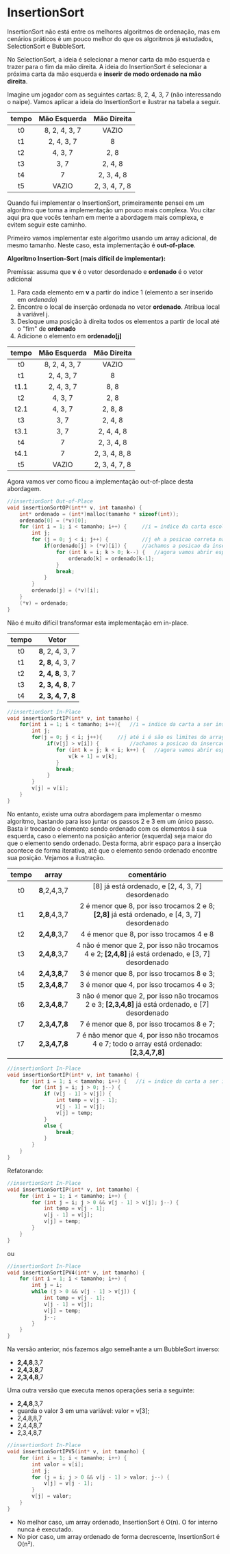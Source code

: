 # InsertionSort

InsertionSort não está entre os melhores algoritmos de ordenação, mas em cenários práticos é um pouco melhor do que os algoritmos já estudados, SelectionSort e BubbleSort.

No SelectionSort, a ideia é selecionar a menor carta da mão esquerda e trazer para o fim da mão direita.
A ideia do InsertionSort é selecionar a próxima carta da mão esquerda e **inserir de modo ordenado na mão direita**. 

Imagine um jogador com as seguintes cartas: 8, 2, 4, 3, 7 (não interessando o naipe). 
Vamos aplicar a ideia do InsertionSort e ilustrar na tabela a seguir.

tempo | Mão Esquerda |  Mão Direita
:-------------------------:|:-------------------------:|:-------------------------:
t0 | 8, 2, 4, 3, 7 | VAZIO
t1 | 2, 4, 3, 7 | 8
t2 | 4, 3, 7 | 2, 8
t3 | 3, 7 | 2, 4, 8
t4 | 7 | 2, 3, 4, 8
t5 | VAZIO | 2, 3, 4, 7, 8

Quando fui implementar o InsertionSort, primeiramente pensei em um algoritmo que torna a implementação um pouco mais complexa.
Vou citar aqui pra que vocês tenham em mente a abordagem mais complexa, e evitem seguir este caminho.

Primeiro vamos implementar este algoritmo usando um array adicional, de mesmo tamanho. 
Neste caso, esta implementação é **out-of-place**.

**Algoritmo Insertion-Sort (mais difícil de implementar):**

Premissa: assuma que **v** é o vetor desordenado e **ordenado** é o vetor adicional
1. Para cada elemento em **v** a partir do índice 1 (elemento a ser inserido em *ordenado*)
2. Encontre o local de inserção ordenada no vetor **ordenado**. Atribua local à variável j.
3. Desloque uma posição à direita todos os elementos a partir de local até o "fim" de **ordenado**
4. Adicione o elemento em **ordenado[j]**

tempo | Mão Esquerda |  Mão Direita
:-------------------------:|:-------------------------:|:-------------------------:
t0 | 8, 2, 4, 3, 7 | VAZIO
t1 | 2, 4, 3, 7 | 8
t1.1 | 2, 4, 3, 7 | 8, 8
t2 | 4, 3, 7 | 2, 8
t2.1 | 4, 3, 7 | 2, 8, 8
t3 | 3, 7 | 2, 4, 8
t3.1 | 3, 7 | 2, 4, 4, 8
t4 | 7 | 2, 3, 4, 8
t4.1 | 7 | 2, 3, 4, 8, 8
t5 | VAZIO | 2, 3, 4, 7, 8

Agora vamos ver como ficou a implementação out-of-place desta abordagem.

```c
//insertionSort Out-of-Place
void insertionSortOP(int** v, int tamanho) {
    int* ordenado = (int*)malloc(tamanho * sizeof(int));
    ordenado[0] = (*v)[0];
    for (int i = 1; i < tamanho; i++) {     //i = indice da carta escolhida na mao esquerda        
        int j;
        for (j = 0; j < i; j++) {           //j eh a posicao correta na mao direita
            if(ordenado[j] > (*v)[i]) {     //achamos a posicao da insercao               
                for (int k = i; k > 0; k--) {   //agora vamos abrir espaco
                    ordenado[k] = ordenado[k-1];
                }
                break;
            }            
        }
        ordenado[j] = (*v)[i];        
    }
    (*v) = ordenado;
}
```

Não é muito difícil transformar esta implementação em in-place.

tempo | Vetor |
:-------------------------:|:-------------------------:
t0 | **8**, 2, 4, 3, 7 |
t1 | **2, 8**, 4, 3, 7 |
t2 | **2, 4, 8**, 3, 7 |
t3 | **2, 3, 4, 8**, 7 |
t4 | **2, 3, 4, 7, 8** |

```c
//insertionSort In-Place
void insertionSortIP(int* v, int tamanho) {
    for(int i = 1; i < tamanho; i++){   //i = indice da carta a ser inserida ordenada
        int j;
        for(j = 0; j < i; j++){     //j até i é são os limites do array ordenado
             if(v[j] > v[i]) {          //achamos a posicao da insercao
                for (int k = j; k < i; k++) {   //agora vamos abrir espaco
                    v[k + 1] = v[k];
                }
                break;
             }
        }
        v[j] = v[i];
    }
}
```

No entanto, existe uma outra abordagem para implementar o mesmo algoritmo, bastando para isso juntar os passos 2 e 3 em um único passo.
Basta ir trocando o elemento sendo ordenado com os elementos à sua esquerda, caso o elemento na posição anterior (esquerda) seja maior do que o elemento sendo ordenado.
Desta forma, abrir espaço para a inserção acontece de forma iterativa, até que o elemento sendo ordenado encontre sua posição.
Vejamos a ilustração.

tempo | array | comentário
:-------------------------:|:-------------------------:|:-------------------------:
t0 | **8**,2,4,3,7 | [8] já está ordenado, e [2, 4, 3, 7] desordenado
t1 | **2,8**,4,3,7 | 2 é menor que 8, por isso trocamos 2 e 8; **[2,8]** já está ordenado, e [4, 3, 7] desordenado
t2 | **2,4,8**,3,7 | 4 é menor que 8, por isso trocamos 4 e 8
t3 | **2,4,8**,3,7 | 4 não é menor que 2, por isso não trocamos 4 e 2; **[2,4,8]** já está ordenado, e [3, 7] desordenado
t4 | **2,4,3,8**,7 | 3 é menor que 8, por isso trocamos 8 e 3;
t5 | **2,3,4,8**,7 | 3 é menor que 4, por isso trocamos 4 e 3;
t6 | **2,3,4,8**,7 | 3 não é menor que 2, por isso não trocamos 2 e 3; **[2,3,4,8]** já está ordenado, e [7] desordenado 
t7 | **2,3,4,7,8** | 7 é menor que 8, por isso trocamos 8 e 7; 
t7 | **2,3,4,7,8** | 7 é não menor que 4, por isso não trocamos 4 e 7; todo o array está ordenado: **[2,3,4,7,8]**

```c
//insertionSort In-Place
void insertionSortIP(int* v, int tamanho) {
    for (int i = 1; i < tamanho; i++) {   //i = indice da carta a ser inserida ordenada
        for (int j = i; j > 0; j--) {
            if (v[j - 1] > v[j]) {
                int temp = v[j - 1];
                v[j - 1] = v[j];
                v[j] = temp;
            }
            else {
                break;
            }
        }
    }
}
```

Refatorando:

```c
//insertionSort In-Place
void insertionSortIP(int* v, int tamanho) {
    for (int i = 1; i < tamanho; i++) {   
        for (int j = i; j > 0 && v[j - 1] > v[j]; j--) {
            int temp = v[j - 1];
            v[j - 1] = v[j];
            v[j] = temp;
        }
    }
}
```

ou

```c
//insertionSort In-Place
void insertionSortIPV4(int* v, int tamanho) {
    for (int i = 1; i < tamanho; i++) {
        int j = i;
        while (j > 0 && v[j - 1] > v[j]) {
            int temp = v[j - 1];
            v[j - 1] = v[j];
            v[j] = temp;
            j--;
        }
    }
}
```

Na versão anterior, nós fazemos algo semelhante a um BubbleSort inverso:
- **2,4,8**,3,7
- **2,4,3,8**,7
- **2,3,4,8**,7

Uma outra versão que executa menos operações seria a seguinte:
- **2,4,8**,3,7
- guarda o valor 3 em uma variável: valor = v[3];
- 2,4,8,8,7
- 2,4,4,8,7
- 2,3,4,8,7

```c
//insertionSort In-Place
void insertionSortIPV5(int* v, int tamanho) {
    for (int i = 1; i < tamanho; i++) {
        int valor = v[i];
        int j;
        for (j = i; j > 0 && v[j - 1] > valor; j--) {
            v[j] = v[j - 1];
        }
        v[j] = valor;
    }
}
```

- No melhor caso, um array ordenado, InsertionSort é O(n). O for interno nunca é executado.
- No pior caso, um array ordenado de forma decrescente, InsertionSort é O(n²).






